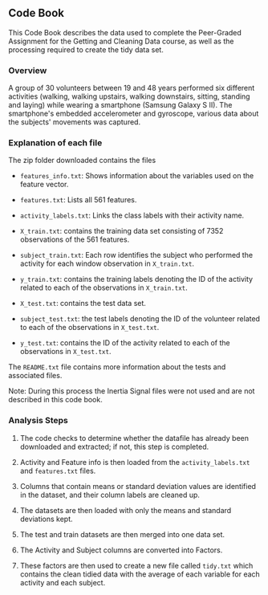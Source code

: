 ## Code Book

This Code Book describes the data used to complete the Peer-Graded Assignment for the Getting and Cleaning Data course, as well as the processing required to create the tidy data set.

### Overview

A group of 30 volunteers between 19 and 48 years performed six different activities (walking, walking upstairs, walking downstairs, sitting, standing and laying) while wearing a smartphone (Samsung Galaxy S II). The smartphone's embedded accelerometer and gyroscope, various data about the subjects' movements was captured.

### Explanation of each file
The zip folder downloaded contains the files
* `features_info.txt`: Shows information about the variables used on the feature vector.
* `features.txt`: Lists all 561 features.
* `activity_labels.txt`: Links the class labels with their activity name.
* `X_train.txt`: contains the training data set consisting of 7352 observations of the 561 features.
* `subject_train.txt`: Each row identifies the subject who performed the activity for each window observation in `X_train.txt`.
* `y_train.txt`: contains the training labels denoting the ID of the activity related to each of the observations in `X_train.txt`.

* `X_test.txt`: contains the test data set.
* `subject_test.txt`: the test labels denoting the ID of the volunteer related to each of the observations in `X_test.txt`.
* `y_test.txt`: contains the ID of the activity related to each of the observations in `X_test.txt`.

The `README.txt` file contains more information about the tests and associated files. 

Note: During this process the Inertia Signal files were not used and are not described in this code book. 

### Analysis Steps

1. The code checks to determine whether the datafile has already been downloaded and extracted; if not, this step is completed.

2. Activity and Feature info is then loaded from the `activity_labels.txt` and `features.txt` files.

3. Columns that contain means or standard deviation values are identified in the dataset, and their column labels are cleaned up. 

4. The datasets are then loaded with only the means and standard deviations kept. 

5. The test and train datasets are then merged into one data set.

6. The Activity and Subject columns are converted into Factors.

7. These factors are then used to create a new file called `tidy.txt` which contains the clean tidied data with the average of each variable for each activity and each subject.